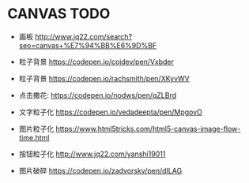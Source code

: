 # CANVAS TODO

- 画板  http://www.jq22.com/search?seo=canvas+%E7%94%BB%E6%9D%BF
- 粒子背景 https://codepen.io/cojdev/pen/Vxbder
- 粒子背景 https://codepen.io/rachsmith/pen/XKyvWV

- 点击撒花: https://codepen.io/nodws/pen/qZLBrd

- 文字粒子化  https://codepen.io/vedadeepta/pen/MpgovO
- 图片粒子化 https://www.html5tricks.com/html5-canvas-image-flow-time.html
- 按钮粒子化 http://www.jq22.com/yanshi19011
- 图片破碎 https://codepen.io/zadvorsky/pen/dILAG
